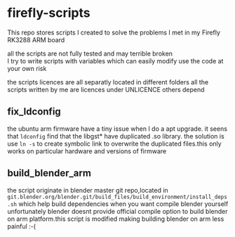 # firefly-scripts
This repo stores scripts I created to solve the problems I met in my Firefly RK3288 ARM board

all the scripts are not fully tested and may terrible broken  
I try to write scripts with variables which can easily modify
use the code at your own risk

the scripts licences are all separatly located in different folders
all the scripts written by me are licences under UNLICENCE others depend

## fix_ldconfig

the ubuntu arm firmware have a tiny issue when I do a apt upgrade. it seens that `ldconfig` find that the libgst* have duplicated .so library.
the solution is use `ln -s` to create symbolic link to overwrite the duplicated files.this only works on particular hardware and versions of firmware

## build_blender_arm

the script originate in blender master git repo,located in `git.blender.org/blender.git/build_files/build_environment/install_deps.sh` which help build dependencies when you want compile blender yourself 
unfortunately blender doesnt provide official compile option to build blender on arm platform.this script is modified making building blender on arm less painful :-(
